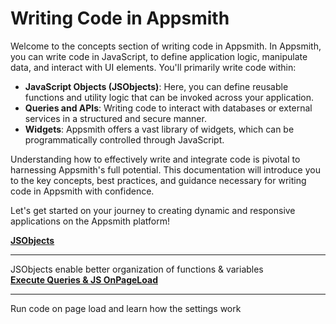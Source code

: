 # Writing Code in Appsmith

Welcome to the concepts section of writing code in Appsmith. In Appsmith, you can write code in JavaScript, to define application logic, manipulate data, and interact with UI elements. You'll primarily write code within:

- **JavaScript Objects (JSObjects)**: Here, you can define reusable functions and utility logic that can be invoked across your application.
- **Queries and APIs**: Writing code to interact with databases or external services in a structured and secure manner.
- **Widgets**: Appsmith offers a vast library of widgets, which can be programmatically controlled through JavaScript.

Understanding how to effectively write and integrate code is pivotal to harnessing Appsmith's full potential. This documentation will introduce you to the key concepts, best practices, and guidance necessary for writing code in Appsmith with confidence.

Let's get started on your journey to creating dynamic and responsive applications on the Appsmith platform!

<div className="containerGridSampleApp">
  <div className="containerColumnSampleApp columnGrid column-one">
        <div className="containerCol">
            <a href="/core-concepts/writing-code/javascript-editor-beta"><strong>JSObjects</strong></a>
        </div> <hr/>
        <div className="containerDescription">JSObjects enable better organization of functions & variables</div>
    </div>
    <div className="containerColumnSampleApp columnGrid column-two">
        <div className="containerCol">
           <a href="/write-code/concepts/execute-onpageload"><strong>Execute Queries & JS OnPageLoad</strong></a>
        </div><hr/>
        <div className="containerDescription">Run code on page load and learn how the settings work</div>
    </div>
</div>
